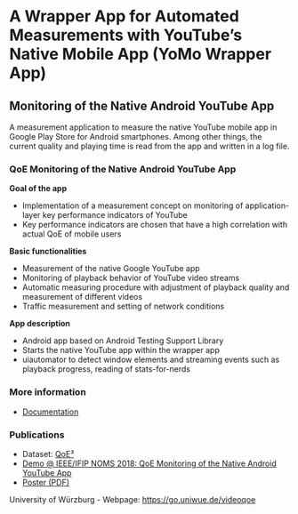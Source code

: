 # A Wrapper App for Automated Measurements with YouTube’s Native Mobile App (YoMo Wrapper App)
## Monitoring of the Native Android YouTube App
A measurement application to measure the native YouTube mobile app in Google Play Store for Android smartphones. Among other things, the current quality and playing time is read from the app and written in a log file.

### QoE Monitoring of the Native Android YouTube App
**Goal of the app**
   - Implementation of a measurement concept on monitoring of application-layer key performance indicators of YouTube
   - Key performance indicators are chosen that have a high correlation with actual QoE of mobile users
   
**Basic functionalities**
   - Measurement of the native Google YouTube app
   - Monitoring of playback behavior of YouTube video streams
   - Automatic measuring procedure with adjustment of playback quality and measurement of different videos
   - Traffic measurement and setting of network conditions
   
**App description**
   - Android app based on Android Testing Support Library
   - Starts the native YouTube app within the wrapper app
   - uiautomator to detect window elements and streaming events such as playback progress, reading of stats-for-nerds

### More information
   - [Documentation](https://raw.githubusercontent.com/lsinfo3/yomo-wrapperapp/master/Documentation.pdf)

### Publications
* Dataset: [QoE³](http://qoecube.informatik.uni-wuerzburg.de/)
* [Demo @ IEEE/IFIP NOMS 2018: QoE Monitoring of the Native Android YouTube App](https://www.bibsonomy.org/bibtex/28c37b15dc76f4351ea60e98e76bdacbc/uniwue_info3)
* [Poster (PDF)](https://www.dropbox.com/s/sfvj3y5jmj8f4ks/DemoWrapperApp%20v1.0.pdf?dl=1)


University of Würzburg - Webpage: https://go.uniwue.de/videoqoe
